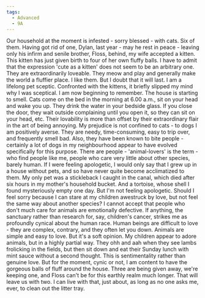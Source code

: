 ```yaml
---
tags:
  - Advanced
  - 9A
---
```

Our household at the moment is infested - sorry blessed - with cats. Six of them. Having got rid of one, Dylan, last year - may he rest in peace - leaving only his infirm and senile brother, Floss, behind, my wife accepted a kitten. This kitten has just given birth to four of her own fluffy balls. I have to admit that the expression 'cute as a kitten' does not seem to be an arbitrary one. They are extraordinarily loveable. They meow and play and generally make the world a fluffier place. I like them.
But I doubt that it will last. I am a lifelong pet sceptic. Confronted with the kittens, it briefly slipped my mind why I was sceptical. I am now beginning to remember. The house is starting to smell. Cats come on the bed in the morning at 6.00 a.m., sit on your head and wake you up. They drink the water in your bedside glass. If you close the door, they wait outside complaining until you open it, so they can sit on your head, etc. Their lovability is more than offset by their extraordinary flair in the art of being annoying.
My prejudice is not confined to cats - to dogs I am positively averse. They are needy, time-consuming, easy to trip over, and frequently smell bad. Also, they have been known to bite people - certainly a lot of dogs in my neighbourhood appear to have evolved specifically for this purpose.
There are people - 'animal-lovers' is the term - who find people like me, people who care very little about other species, barely human. If I were feeling apologetic, I would only say that I grew up in a house without pets, and so have never quite become acclimatized to them. My only pet was a stickleback I caught in the canal, which died after six hours in my mother's household bucket. And a tortoise, whose shell I found mysteriously empty one day.
But I'm not feeling apologetic. Should I feel sorry because I can stare at my children awestruck by love, but not feel the same way about another species? I cannot accept that people who don't much care for animals are emotionally defective. If anything, the sanctuary rather than research for, say, children's cancer, strikes me as profoundly cynical about the human race.
Human beings are difficult to love - they are complex, contrary, and they often let you down. Animals are simple and easy to love. But it's a soft opinion. My children appear to adore animals, but in a highly partial way. They ohh and aah when they see lambs frolicking in the fields, but then sit down and eat their Sunday lunch with mint sauce without a second thought. This is sentimentality rather than genuine love.
But for the moment, cynic or not, I am content to have the gorgeous balls of fluff around the house. Three are being given away, we're keeping one, and Floss can't be for this earthly realm much longer. That will leave us with two. I can live with that, just about, as long as no one asks me, ever, to clean out the litter tray.